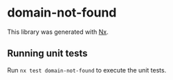 # domain-not-found

This library was generated with [Nx](https://nx.dev).

## Running unit tests

Run `nx test domain-not-found` to execute the unit tests.

